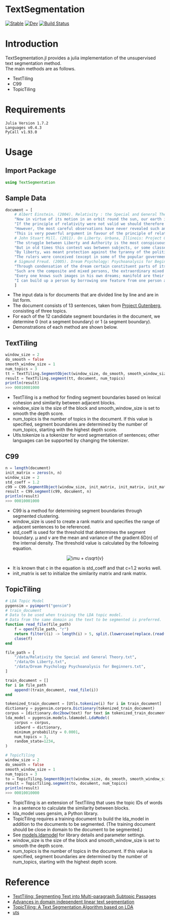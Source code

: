 # TextSegmentation

[![Stable](https://img.shields.io/badge/docs-stable-blue.svg)](https://kawasaki-kento.github.io/TextSegmentation.jl/stable)
[![Dev](https://img.shields.io/badge/docs-dev-blue.svg)](https://kawasaki-kento.github.io/TextSegmentation.jl/dev)
[![Build Status](https://travis-ci.com/kawasaki-kento/TextSegmentation.jl.svg?branch=main)](https://travis-ci.com/kawasaki-kento/TextSegmentation.jl)

# Introduction
TextSegmentation.jl provides a julia implementation of the unsupervised text segmentation method.  
The main methods are as follows.
 - TextTiling
 - C99
 - TopicTiling

# Requirements
```
Julia Version 1.7.2
Languages v0.4.3
PyCall v1.93.0
```

# Usage
## Import Package
```julia
using TextSegmentation
```
## Sample Data
```julia
document = [
    # Albert Einstein. (2004). Relativity : the Special and General Theory. Urbana, Illinois: Project Gutenberg. Retrieved June 23, 2022, from https://www.gutenberg.org/ebooks/5001.
    "Now in virtue of its motion in an orbit round the sun, our earth is comparable with a railway carriage travelling with a velocity of about 30 kilometres per second. ",
    "If the principle of relativity were not valid we should therefore expect that the direction of motion of the earth at any moment would enter into the laws of nature, and also that physical systems in their behaviour would be dependent on the orientation in space with respect to the earth. For owing to the alteration in direction of the velocity of revolution of the earth in the course of a year, the earth cannot be at rest relative to the hypothetical system K[0] throughout the whole year. ",
    "However, the most careful observations have never revealed such anisotropic properties in terrestrial physical space, i.e. a physical non-equivalence of different directions. ",
    "This is very powerful argument in favour of the principle of relativity.",
    # John Stuart Mill. (2011). On Liberty. Urbana, Illinois: Project Gutenberg. Retrieved June 23, 2022, from https://www.gutenberg.org/ebooks/34901.
    "The struggle between Liberty and Authority is the most conspicuous feature in the portions of history with which we are earliest familiar, particularly in that of Greece, Rome, and England.",
    "But in old times this contest was between subjects, or some classes of subjects, and the government.",
    "By liberty, was meant protection against the tyranny of the political rulers.",
    "The rulers were conceived (except in some of the popular governments of Greece) as in a necessarily antagonistic position to the people whom they ruled.",
    # Sigmund Freud. (2005). Dream Psychology: Psychoanalysis for Beginners. Urbana, Illinois: Project Gutenberg. Retrieved June 23, 2022, from https://www.gutenberg.org/ebooks/15489.
    "Through condensation of the dream certain constituent parts of its content are explicable which are peculiar to the dream life alone, and which are not found in the waking state.",
    "Such are the composite and mixed persons, the extraordinary mixed figures, creations comparable with the fantastic animal compositions of Orientals; a moment's thought and these are reduced to unity, whilst the fancies of the dream are ever formed anew in an inexhaustible profusion.",
    "Every one knows such images in his own dreams; manifold are their origins.",
    "I can build up a person by borrowing one feature from one person and one from another, or by giving to the form of one the name of another in my dream.",
    ]
```
 - The input data is for documents that are divided line by line and are in list form.
 - The document consists of 13 sentences, taken from [Project Gutenberg](https://www.gutenberg.org/), consisting of three topics.
 - For each of the 12 candidate segment boundaries in the document, we determine 0 (not a segment boundary) or 1 (a segment boundary).
 - Demonstrations of each method are shown below.

## TextTiling
```julia
window_size = 2
do_smooth = false
smooth_window_size = 1
num_topics = 3
tt = TextTiling.SegmentObject(window_size, do_smooth, smooth_window_size, Utls.tokenize)
result = TextTiling.segment(tt, document, num_topics)
println(result)
>>> 00010001000
```
 - TextTiling is a method for finding segment boundaries based on lexical cohesion and similarity between adjacent blocks.
 - window_size is the size of the block and smooth_window_size is set to smooth the depth score.
 - num_topics is the number of topics in the document. If this value is specified, segment boundaries are determined by the number of num_topics, starting with the highest depth score.
 - Utls.tokenize is a tokenizer for word segmentation of sentences; other languages can be supported by changing the tokenizer.

## C99
```julia
n = length(document)
init_matrix = zeros(n, n)
window_size = 2
std_coeff = 1.2
c99 = C99.SegmentObject(window_size, init_matrix, init_matrix, init_matrix, std_coeff, Utls.tokenize)
result = C99.segment(c99, document, n)
println(result)
>>> 00010001000
```
 - C99 is a method for determining segment boundaries through segmented clustering.
 - window_size is used to create a rank matrix and specifies the range of adjacent sentences to be referenced.
 - std_coeff is used for the threshold that determines the segment boundary. μ and v are the mean and variance of the gradient δD(n) of the internal density. The threshold value is calculated by the following equation.

<p align="center">
  <img src="https://latex.codecogs.com/svg.image?\mu&space;&plus;&space;c\sqrt{v}" title="\mu + c\sqrt{v}" />
</p>

 - It is known that c in the equation is std_coeff and that c=1.2 works well.
 - init_matrix is set to initialize the similarity matrix and rank matrix.

## TopicTiling
```julia
# LDA Topic Model
pygensim = pyimport("gensim")
# train_document
# Data to be used when training the LDA topic model.
# Data from the same domain as the text to be segmented is preferred.
function read_file(file_path)
    f = open(file_path, "r")
    return filter((i) -> length(i) > 5, split.(lowercase(replace.(read(f, String), "\r"=>"")), "\n"))
    close(f)
end

file_path = [
    "/data/Relativity the Special and General Theory.txt",
    "/data/On Liberty.txt",
    "/data/Dream Psychology Psychoanalysis for Beginners.txt",
]

train_document = []
for i in file_path
    append!(train_document, read_file(i))
end

tokenized_train_document = [Utls.tokenize(i) for i in train_document]
dictionary = pygensim.corpora.Dictionary(tokenized_train_document)
corpus = [dictionary.doc2bow(text) for text in tokenized_train_document]
lda_model = pygensim.models.ldamodel.LdaModel(
    corpus = corpus,
    id2word = dictionary,
    minimum_probability = 0.0001,
    num_topics = 3,
    random_state=1234,
)

# TopicTiling
window_size = 2
do_smooth = false
smooth_window_size = 1
num_topics = 3
to = TopicTiling.SegmentObject(window_size, do_smooth, smooth_window_size, lda_model, dictionary)
result = TopicTiling.segment(to, document, num_topics)
println(result)
>>> 00010010000
```
 - TopicTiling is an extension of TextTiling that uses the topic IDs of words in a sentence to calculate the similarity between blocks.
 - lda_model uses gensim, a Python library.
 - TopicTiling requires a training document to build the lda_model in addition to the documents to be segmented. (The training document should be close in domain to the document to be segmented.)
 - See [models.ldamodel](https://radimrehurek.com/gensim/models/ldamodel.html) for library details and parameter settings.
 - window_size is the size of the block and smooth_window_size is set to smooth the depth score.
 - num_topics is the number of topics in the document. If this value is specified, segment boundaries are determined by the number of num_topics, starting with the highest depth score.

# Reference
 - [TextTiling: Segmenting Text into Multi-paragraph Subtopic Passages](https://aclanthology.org/J97-1003.pdf)
 - [Advances in domain independent linear text segmentation](https://arxiv.org/pdf/cs/0003083.pdf)
 - [TopicTiling: A Text Segmentation Algorithm based on LDA](https://aclanthology.org/W12-3307.pdf)
 - [uts](https://github.com/intfloat/uts)
